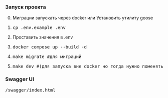 ### Запуск проекта
0. Миграции запускать через docker или Установить утилиту goose
1. <pre>cp .env.example .env</pre>
2. Проставить значения в .env
3. <pre>docker compose up --build -d</pre>
4. <pre>make migrate #для миграций</pre>
5. <pre>make dev #(для запуска вне docker но тогда нужно поменять POSTRES_HOST на localhost)</pre>


### Swagger UI
<pre>
/swagger/index.html
</pre>